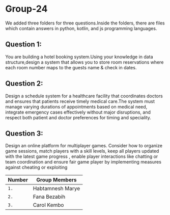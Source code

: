 # Group-24
We added three folders for three questions.Inside the folders, there are files which contain answers in python, kotlin, and js programming languages.

## Question 1:
You are building a hotel booking system.Using your knowledge in data structure,design a system that allows you to store room reservations where each room number maps to the guests name & check in dates.

## Question 2: 
Design a schedule system for a healthcare facility that coordinates doctors and ensures that patients receive timely medical care.The system must manage varying durations of appointments based on medical need, integrate emergency cases effectively without major disruptions, and respect both patient and doctor preferences for timing and speciality.


## Question 3: 
Design an online platform for multiplayer games. Consider how to organize game sessions, match players with a skill levels, keep all players updated with the latest game progress , enable player interactions like chatting or team coordination and ensure fair game player by implementing measures against cheating or exploiting

 | Number | Group Members |
 | --- | --- |
 |`1. `| Habtamnesh Marye |
 |`2.` | Fana Bezabih |
 |`3.` | Carol Kembo |
